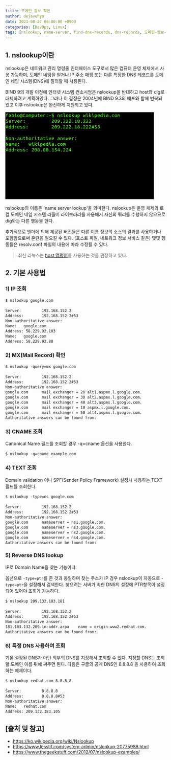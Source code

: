 ```yaml
---
title: 도메인 정보 확인
author: dejavuhyo
date: 2021-08-27 06:00:00 +0900
categories: [DevOps, Linux]
tags: [nslookup, name-server, find-dns-records, dns-records, 도메인-정보-확인, 도메인-정보]
---
```


## 1. nslookup이란
nslookup은 네트워크 관리 명령줄 인터페이스 도구로서 많은 컴퓨터 운영 체제에서 사용 가능하며, 도메인 네임을 얻거나 IP 주소 매핑 또는 다른 특정한 DNS 레코드를 도메인 네임 시스템(DNS)에 질의할 때 사용된다.

BIND 9의 개발 이전에 인터넷 시스템 컨소시엄은 nslookup을 반대하고 host와 dig로 대체하려고 계획하였다. 그러나 이 결정은 2004년에 BIND 9.3의 배포와 함께 번복되었고 이후 nslookup은 완전하게 지원되고 있다.

![nslookup](/assets/img/2021-08-27-nslookup/nslookup.png)

nslookup의 이름은 'name server lookup'을 의미한다. nslookup은 운영 체제의 로컬 도메인 네임 시스템 리졸버 라이브러리를 사용해서 자신의 쿼리를 수행하지 않으므로 dig와는 다른 행동을 한다.

추가적으로 벤더에 의해 제공된 버전들은 다른 이름 정보의 소스의 결과를 사용하거나 포함함으로써 혼란을 일으킬 수 있다. (호스트 파일, 네트워크 정보 서비스 같은) 몇몇 행동들은 resolv.conf 파일의 내용에 따라 수정될 수 있다.

> 최신 리눅스는 [host 명령어](https://www.lesstif.com/system-admin/linux-host-89555912.html)를 사용하는 것을 권장하고 있다.

## 2. 기본 사용법

### 1) IP 조회

```shell
$ nslookup google.com

Server:         192.168.152.2
Address:        192.168.152.2#53
Non-authoritative answer:
Name:   google.com
Address: 58.229.92.103
Name:   google.com
Address: 58.229.92.88
```

### 2) MX(Mail Record) 확인

```shell
$ nslookup -query=mx google.com

Server:         192.168.152.2
Address:        192.168.152.2#53
Non-authoritative answer:
google.com      mail exchanger = 20 alt1.aspmx.l.google.com.
google.com      mail exchanger = 30 alt2.aspmx.l.google.com.
google.com      mail exchanger = 40 alt3.aspmx.l.google.com.
google.com      mail exchanger = 10 aspmx.l.google.com.
google.com      mail exchanger = 50 alt4.aspmx.l.google.com.
Authoritative answers can be found from:
```

### 3) CNAME 조회
Canonical Name 필드를 조회할 경우 -q=cname 옵션을 사용한다.

```shell
$ nslookup -q=cname example.com
```

### 4) TEXT 조회
Domain validation 이나 SPF(Sender Policy Framework) 설정시 사용하는 TEXT 필드를 조회한다.

```shell
$ nslookup -type=ns google.com 

Server:         192.168.152.2
Address:        192.168.152.2#53
Non-authoritative answer:
google.com      nameserver = ns1.google.com.
google.com      nameserver = ns3.google.com.
google.com      nameserver = ns2.google.com.
google.com      nameserver = ns4.google.com.
Authoritative answers can be found from:
```

### 5) Reverse DNS lookup
IP로 Domain Name을 찾는 기능이다.

옵션으로 `-type=ptr`를 준 것과 동일하며 찾는 주소가 IP 경우 nslookup이 자동으로 `-type=ptr`을 설정해서 검색한다. 찾으려는 서버가 속한 DNS의 설정에 PTR항목이 설정되어 있어야 조회가 가능하다.

```shell
$ nslookup 209.132.183.181

Server:         192.168.152.2
Address:        192.168.152.2#53
Non-authoritative answer:
181.183.132.209.in-addr.arpa    name = origin-www2.redhat.com.
Authoritative answers can be found from:
```

### 6) 특정 DNS 사용하여 조회
기본 설정된 DNS가 아닌 외부의 DNS를 지정해서 조회할 수 있다. 지정할 DNS는 조회할 도메인 이름 뒤에 써주면 된다. 다음은 구글의 공개 DNS인 8.8.8.8 을 사용하여 조회하는 예제이다.

```shell
$ nslookup redhat.com 8.8.8.8

Server:         8.8.8.8
Address:        8.8.8.8#53
Non-authoritative answer:
Name:   redhat.com
Address: 209.132.183.105
```

## [출처 및 참고]
* <https://ko.wikipedia.org/wiki/Nslookup>
* <https://www.lesstif.com/system-admin/nslookup-20775988.html>
* <https://www.thegeekstuff.com/2012/07/nslookup-examples/>
